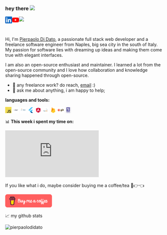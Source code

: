 ### hey there <img src="https://media.giphy.com/media/hvRJCLFzcasrR4ia7z/giphy.gif" width="25px">
<a href="https://www.linkedin.com/in/pierpaolo-di-dato-b5a7a7a9"  target="_blank">
  <img align="left" alt="Pierpaolo Di Dato's LinkedIN" width="22px" src="images/linkedin.svg" />
</a>
<a href="https://www.youtube.com/@pierpaolodidato4358"  target="_blank">
  <img align="left" alt="Pierpaolo Di Dato's Youtube" width="22px" src="images/youtube.svg" />
</a>

![](https://visitor-badge.glitch.me/badge?page_id=pierpaolo1989)

<br />

Hi, I'm [Pierpaolo Di Dato](http://pierpaolodidato.it/), a passionate full stack web developer and a freelance software engineer from Naples, big sea city in the south of Italy. My passion for software lies with dreaming up ideas and making them come true with elegant interfaces. 

I am also an open-source enthusiast and maintainer. I learned a lot from the open-source community and I love how collaboration and knowledge sharing happened through open-source.
  
- 💼 any freelance work? do reach, [email](mailto:pierpaolo.pdd@gmail.com) :)
- 💬 ask me about anything, i am happy to help;

**languages and tools:**  


<code><img height="20" src="images/javascript.png"></code>
<code><img height="20" src="images/jquery.png"></code>
<code><img height="20" src="images/java.png"></code>
<code><img height="20" src="images/flutter.png"></code>
<code><img height="20" src="images/angular.png"></code>
<code><img height="20" src="images/mysql.png"></code>
<code><img height="20" src="images/firebase.png"></code>
<code><img height="20" src="images/git.png"></code>
<code><img height="20" src ="images/heroku.png"></code>

📊 **This week i spent my time on:**
<!--START_SECTION:waka-->
<embed src="https://wakatime.com/share/@pierpaolo1989/a9fece7d-84cd-4e74-99b6-534bb85a1caf.svg"></embed>
<!--END_SECTION:waka-->

If you like what i do, maybe consider buying me a coffee/tea 🥺👉👈

<a href="https://www.buymeacoffee.com/EwdZcpDlg" target="_blank"><img src="images/coffee.webp" alt="Buy Me A Coffee" width="150" ></a>

📈 my github stats

<p> <img src="https://github-readme-stats.vercel.app/api?username=pierpaolo1989&show_icons=true&theme=gotham" alt="pierpaolodidato" />
</p>



